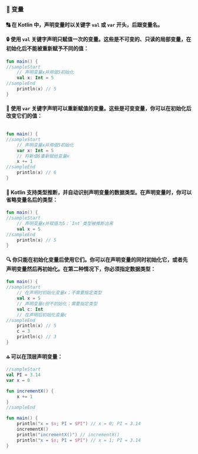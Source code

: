 ### 🔢 变量

#### 🔠 在 Kotlin 中，声明变量时以关键字 <code>val</code> 或 <code>var</code> 开头，后跟变量名。

#### 🔒 使用 <code>val</code> 关键字声明只赋值一次的变量。这些是不可变的、只读的局部变量，在初始化后不能被重新赋予不同的值：

```kotlin
fun main() {
//sampleStart
    // 声明变量x并用值5初始化
    val x: Int = 5
//sampleEnd
    println(x) // 5
}
```

#### 🔄 使用 <code>var</code> 关键字声明可以重新赋值的变量。这些是可变变量，你可以在初始化后改变它们的值：


```kotlin

fun main() {
//sampleStart
    // 声明变量x并用值5初始化
    var x: Int = 5
    // 将新值6重新赋给变量x
    x += 1
//sampleEnd
    println(x) // 6
}
```

#### 🧩 Kotlin 支持类型推断，并自动识别声明变量的数据类型。在声明变量时，你可以省略变量名后的类型：

```kotlin
fun main() {
//sampleStart
    // 声明变量x并赋值为5；`Int`类型被推断出来
    val x = 5
//sampleEnd
    println(x) // 5
}
```

#### 🔍 你只能在初始化变量后使用它们。你可以在声明变量的同时初始化它，或者先声明变量然后再初始化。在第二种情况下，你必须指定数据类型：

```kotlin
fun main() {
//sampleStart
    // 在声明时初始化变量x；不需要指定类型
    val x = 5
    // 声明变量c但不初始化；需要指定类型
    val c: Int
    // 在声明后初始化变量c
//sampleEnd
    println(x) // 5
    c = 3
    println(c) // 3
}
```

#### 🔝 可以在顶层声明变量：

```kotlin
//sampleStart
val PI = 3.14
var x = 0

fun incrementX() {
    x += 1
}
//sampleEnd

fun main() {
    println("x = $x; PI = $PI") // x = 0; PI = 3.14
    incrementX()
    println("incrementX()") // incrementX()
    println("x = $x; PI = $PI") // x = 1; PI = 3.14
}
```

